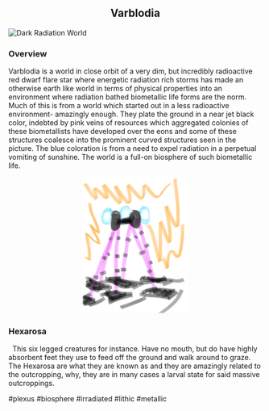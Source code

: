 <h2 align="center">Varblodia
</h2>

![Dark Radiation World](/Stellar_Abyss_Setting_Bible/Photo_Directory/Varblodia_New.png "Dark Radiation World")

### Overview

Varblodia is a world in close orbit of a very dim, but incredibly radioactive red dwarf flare star where energetic radiation rich storms has made an otherwise earth like world in terms of physical properties into an environment where radiation bathed biometallic life forms are the norm.  Much of this is from a world which started out in a less radioactive environment- amazingly enough.  They plate the ground in a near jet black color, indebted by pink veins of resources which aggregated colonies of these biometallists have developed over the eons and some of these structures coalesce into the prominent curved structures seen in the picture.  The blue coloration is from a need to expel radiation in a perpetual vomiting of sunshine.  The world is a full-on biosphere of such biometallic life.

<p align="center">
<img src="https://github.com/Insculpo/Sandbox_Galaxy/blob/Galactic/Stellar_Abyss_Setting_Bible/Photo_Directory/Hexarosa.png" width="210" height="270">
</p>

### Hexarosa
 
This six legged creatures for instance. Have no mouth, but do have highly absorbent feet they use to feed off the ground and walk around to graze.  The Hexarosa are what they are known as and they are amazingly related to the outcropping, why, they are in many cases a larval state for said massive outcroppings.

#plexus 
#biosphere 
#irradiated 
#lithic 
#metallic 
